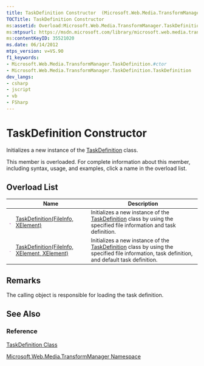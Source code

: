```yaml
---
title: TaskDefinition Constructor  (Microsoft.Web.Media.TransformManager)
TOCTitle: TaskDefinition Constructor
ms:assetid: Overload:Microsoft.Web.Media.TransformManager.TaskDefinition.#ctor
ms:mtpsurl: https://msdn.microsoft.com/library/microsoft.web.media.transformmanager.taskdefinition.taskdefinition(v=VS.90)
ms:contentKeyID: 35521020
ms.date: 06/14/2012
mtps_version: v=VS.90
f1_keywords:
- Microsoft.Web.Media.TransformManager.TaskDefinition.#ctor
- Microsoft.Web.Media.TransformManager.TaskDefinition.TaskDefinition
dev_langs:
- csharp
- jscript
- vb
- FSharp
---
```


# TaskDefinition Constructor

Initializes a new instance of the [TaskDefinition](taskdefinition-class-microsoft-web-media-transformmanager.md) class.

This member is overloaded. For complete information about this member, including syntax, usage, and examples, click a name in the overload list.

## Overload List

||Name|Description|
|--- |--- |--- |
|![Public method](images/Hh125771.pubmethod(en-us,VS.90).gif "Public method")|[TaskDefinition(FileInfo, XElement)](taskdefinition-constructor-fileinfo-xelement-microsoft-web-media-transformmanager.md)|Initializes a new instance of the [TaskDefinition](taskdefinition-class-microsoft-web-media-transformmanager.md) class by using the specified file information and task definition.|
|![Public method](images/Hh125771.pubmethod(en-us,VS.90).gif "Public method")|[TaskDefinition(FileInfo, XElement, XElement)](taskdefinition-constructor-fileinfo-xelement-xelement-microsoft-web-media-transformmanager.md)|Initializes a new instance of the [TaskDefinition](taskdefinition-class-microsoft-web-media-transformmanager.md) class by using the specified file information, task definition, and default task definition.|

## Remarks

The calling object is responsible for loading the task definition.

## See Also

### Reference

[TaskDefinition Class](taskdefinition-class-microsoft-web-media-transformmanager.md)

[Microsoft.Web.Media.TransformManager Namespace](microsoft-web-media-transformmanager-namespace.md)
